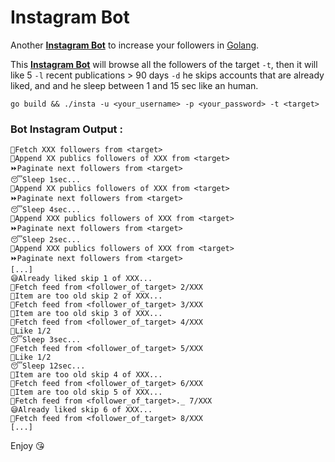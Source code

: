 
# Instagram Bot

Another **[Instagram Bot](https://github.com/edouard-claude/instagram-bot)** to increase your followers in [Golang](https://golang.org/).

This **[Instagram Bot](https://github.com/edouard-claude/instagram-bot)** will browse all the followers of the target `-t`, then it will like 5 `-l` recent publications > 90 days `-d` he skips accounts that are already liked, and and he sleep between 1 and 15 sec like an human.

`go build && ./insta -u <your_username> -p <your_password> -t <target>`

 
### Bot Instagram Output :
```
👥Fetch XXX followers from <target>
👥Append XX publics followers of XXX from <target>
⏩Paginate next followers from <target>
😴Sleep 1sec...
👥Append XX publics followers of XXX from <target>
⏩Paginate next followers from <target>
😴Sleep 4sec...
👥Append XXX publics followers of XXX from <target>
⏩Paginate next followers from <target>
😴Sleep 2sec...
👥Append XXX publics followers of XXX from <target>
⏩Paginate next followers from <target>
[...]
😅Already liked skip 1 of XXX...
🌅Fetch feed from <follower_of_target> 2/XXX
🧓Item are too old skip 2 of XXX...
🌅Fetch feed from <follower_of_target> 3/XXX
🧓Item are too old skip 3 of XXX...
🌅Fetch feed from <follower_of_target> 4/XXX
💚Like 1/2
😴Sleep 3sec...
🌅Fetch feed from <follower_of_target> 5/XXX
💚Like 1/2
😴Sleep 12sec...
🧓Item are too old skip 4 of XXX...
🌅Fetch feed from <follower_of_target> 6/XXX
🧓Item are too old skip 5 of XXX...
🌅Fetch feed from <follower_of_target>._ 7/XXX
😅Already liked skip 6 of XXX...
🌅Fetch feed from <follower_of_target> 8/XXX
[...]
```
Enjoy 😘
